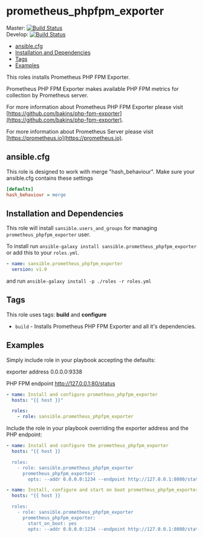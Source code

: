 # prometheus_phpfpm_exporter

Master: [![Build Status](https://travis-ci.org/sansible/prometheus_phpfpm_exporter.svg?branch=master)](https://travis-ci.org/sansible/prometheus_phpfpm_exporter)  
Develop: [![Build Status](https://travis-ci.org/sansible/prometheus_phpfpm_exporter.svg?branch=develop)](https://travis-ci.org/sansible/prometheus_phpfpm_exporter)

* [ansible.cfg](#ansible-cfg)
* [Installation and Dependencies](#installation-and-dependencies)
* [Tags](#tags)
* [Examples](#examples)

This roles installs Prometheus PHP FPM Exporter.

Prometheus PHP FPM Exporter makes available PHP FPM metrics for collection by Prometheus server.

For more information about Prometheus PHP FPM Exporter please visit
[https://github.com/bakins/php-fpm-exporter](https://github.com/bakins/php-fpm-exporter).

For more information about Prometheus Server please visit
[https://prometheus.io](https://prometheus.io).


## ansible.cfg

This role is designed to work with merge "hash_behaviour". Make sure your
ansible.cfg contains these settings

```INI
[defaults]
hash_behaviour = merge
```




## Installation and Dependencies

This role will install `sansible.users_and_groups` for managing `prometheus_phpfpm_exporter` user.

To install run `ansible-galaxy install sansible.prometheus_phpfpm_exporter` or add this to your
`roles.yml`.

```YAML
- name: sansible.prometheus_phpfpm_exporter
  version: v1.0
```

and run `ansible-galaxy install -p ./roles -r roles.yml`




## Tags

This role uses tags: **build** and **configure**

* `build` - Installs Prometheus PHP FPM Exporter and all it's dependencies.




## Examples

Simply include role in your playbook accepting the defaults:

exporter address 0.0.0.0:9338 

PHP FPM endpoint http://127.0.0.1:80/status

```YAML
- name: Install and configure prometheus_phpfpm_exporter
  hosts: "{{ host }}"

  roles:
    - role: sansible.prometheus_phpfpm_exporter
```

Include the role in your playbook overriding the exporter address and the PHP endpoint:

```YAML
- name: Install and configure the prometheus_phpfpm_exporter
  hosts: "{{ host }}

  roles:
    - role: sansible.prometheus_phpfpm_exporter
      prometheus_phpfpm_exporter:
        opts: --addr 0.0.0.0:1234 --endpoint http://127.0.0.1:8080/status
```
    
```YAML
- name: Install, configure and start on boot prometheus_phpfpm_exporter
  hosts: "{{ host }}

  roles:
    - role: sansible.prometheus_phpfpm_exporter
      prometheus_phpfpm_exporter:
        start_on_boot: yes
        opts: --addr 0.0.0.0:1234 --endpoint http://127.0.0.1:8080/status
```
